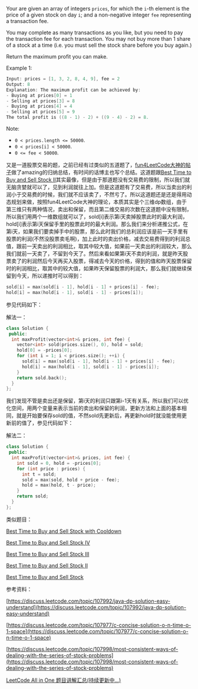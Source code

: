 Your are given an array of integers `prices`, for which the `i`-th element is the price of a given stock on day `i`; and a non-negative integer `fee` representing a transaction fee.

You may complete as many transactions as you like, but you need to pay the transaction fee for each transaction. You may not buy more than 1 share of a stock at a time (i.e. you must sell the stock share before you buy again.)

Return the maximum profit you can make.

Example 1:

```cpp
Input: prices = [1, 3, 2, 8, 4, 9], fee = 2
Output: 8
Explanation: The maximum profit can be achieved by:
- Buying at prices[0] = 1
- Selling at prices[3] = 8
- Buying at prices[4] = 4
- Selling at prices[5] = 9
The total profit is ((8 - 1) - 2) + ((9 - 4) - 2) = 8.
```

Note:

- `0 < prices.length <= 50000`.
- `0 < prices[i] < 50000`.
- `0 <= fee < 50000`.

又是一道股票交易的题，之前已经有过类似的五道题了，[fun4LeetCode大神的帖子](https://discuss.leetcode.com/topic/107998/most-consistent-ways-of-dealing-with-the-series-of-stock-problems)做了amazing的归纳总结，有时间的话博主也写个总结。这道题跟[Best Time to Buy and Sell Stock II](http://www.cnblogs.com/grandyang/p/4280803.html)其实最像，但是由于那道题没有交易费的限制，所以我们就无脑贪婪就可以了，见到利润就往上加。但是这道题有了交易费，所以当卖出的利润小于交易费的时候，我们就不应该卖了，不然亏了。所以这道题还是还是得用动态规划来做，按照fun4LeetCode大神的理论，本质其实是个三维dp数组，由于第三维只有两种情况，卖出和保留，而且第二维交易的次数在这道题中没有限制，所以我们用两个一维数组就可以了，sold[i]表示第i天卖掉股票此时的最大利润，hold[i]表示第i天保留手里的股票此时的最大利润。那么我们来分析递推公式，在第i天，如果我们要卖掉手中的股票，那么此时我们的总利润应该是前一天手里有股票的利润(不然没股票卖毛啊)，加上此时的卖出价格，减去交易费得到的利润总值，跟前一天卖出的利润相比，取其中较大值，如果前一天卖出的利润较大，那么我们就前一天卖了，不留到今天了。然后来看如果第i天不卖的利润，就是昨天股票卖了的利润然后今天再买入股票，得减去今天的价格，得到的值和昨天股票保留时的利润相比，取其中的较大值，如果昨天保留股票的利润大，那么我们就继续保留到今天，所以递推时可以得到：

```cpp
sold[i] = max(sold[i - 1], hold[i - 1] + prices[i] - fee);
hold[i] = max(hold[i - 1], sold[i - 1] - prices[i]);
```

参见代码如下：

解法一：

```cpp
class Solution {
 public:
  int maxProfit(vector<int>& prices, int fee) {
    vector<int> sold(prices.size(), 0), hold = sold;
    hold[0] = -prices[0];
    for (int i = 1; i < prices.size(); ++i) {
      sold[i] = max(sold[i - 1], hold[i - 1] + prices[i] - fee);
      hold[i] = max(hold[i - 1], sold[i - 1] - prices[i]);
    }
    return sold.back();
  }
};
```

我们发现不管是卖出还是保留，第i天的利润只跟第i-1天有关系，所以我们可以优化空间，用两个变量来表示当前的卖出和保留的利润，更新方法和上面的基本相同，就是开始要保存sold的值，不然sold先更新后，再更新hold时就没能使用更新前的值了，参见代码如下：

解法二：

```cpp
class Solution {
 public:
  int maxProfit(vector<int>& prices, int fee) {
    int sold = 0, hold = -prices[0];
    for (int price : prices) {
      int t = sold;
      sold = max(sold, hold + price - fee);
      hold = max(hold, t - price);
    }
    return sold;
  }
};
```

类似题目：

[Best Time to Buy and Sell Stock with Cooldown](http://www.cnblogs.com/grandyang/p/4997417.html)

[Best Time to Buy and Sell Stock IV](http://www.cnblogs.com/grandyang/p/4295761.html)

[Best Time to Buy and Sell Stock III](http://www.cnblogs.com/grandyang/p/4281975.html)

[Best Time to Buy and Sell Stock II](http://www.cnblogs.com/grandyang/p/4280803.html)

[Best Time to Buy and Sell Stock](http://www.cnblogs.com/grandyang/p/4280131.html)

参考资料：

[https://discuss.leetcode.com/topic/107992/java-dp-solution-easy-understand](https://discuss.leetcode.com/topic/107992/java-dp-solution-easy-understand)

[https://discuss.leetcode.com/topic/107977/c-concise-solution-o-n-time-o-1-space](https://discuss.leetcode.com/topic/107977/c-concise-solution-o-n-time-o-1-space)

[https://discuss.leetcode.com/topic/107998/most-consistent-ways-of-dealing-with-the-series-of-stock-problems](https://discuss.leetcode.com/topic/107998/most-consistent-ways-of-dealing-with-the-series-of-stock-problems)

[LeetCode All in One 题目讲解汇总(持续更新中...)](http://www.cnblogs.com/grandyang/p/4606334.html)